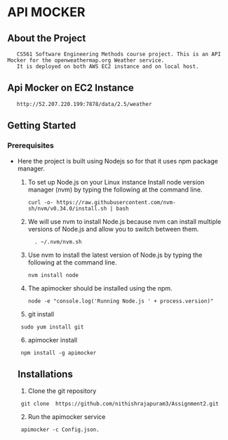 # API MOCKER
  ## About the Project
       CS561 Software Engineering Methods course project. This is an API Mocker for the openweathermap.org Weather service. 
       It is deployed on both AWS EC2 instance and on local host.
       
   ## Api Mocker on EC2 Instance  
       http://52.207.220.199:7878/data/2.5/weather
   ## Getting Started    
   ### Prerequisites
   * Here the project is built using Nodejs so for that it uses npm package manager.
      1) To set up Node.js on your Linux instance
        Install node version manager (nvm) by typing the following at the command line.
        
             curl -o- https://raw.githubusercontent.com/nvm-sh/nvm/v0.34.0/install.sh | bash
       2) We will use nvm to install Node.js because nvm can install multiple versions of Node.js and allow you to switch between them.
       
                . ~/.nvm/nvm.sh
            
       3) Use nvm to install the latest version of Node.js by typing the following at the command line.
            
              nvm install node
        4) The apimocker should be installed using the npm.
            
               node -e "console.log('Running Node.js ' + process.version)"
               
        5) git install 
        
          sudo yum install git   
        6) apimocker install
        
          npm install -g apimocker
               
               
        ## Installations   
  
        1) Clone the git repository 
        
          git clone  https://github.com/nithishrajapuram3/Assignment2.git
          
        2) Run the apimocker service 
        
          apimocker -c Config.json.
